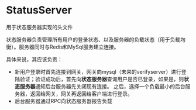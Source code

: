 # StatusServer
用于状态服务器实现的头文件

状态服务器负责管理所有用户的登录状态、以及服务器的负载状态（用于负载均衡）。服务器同时与Redis和MySql服务建立连接。

具体来说，其应该负责：
- 新用户登录时首先连接到网关，网关向mysql（未来的verifyserver）进行登陆验证；验证成功后，首先向**状态服务器**查询用户是否已登录，如果是，则**状态服务器**通知后台服务器先关闭现有连接。
之后，选择一个负载最小的后台服务器，返回给网关，网关再返回给客户端进行登录。
- 后台服务器通过RPC向状态服务器报告负载